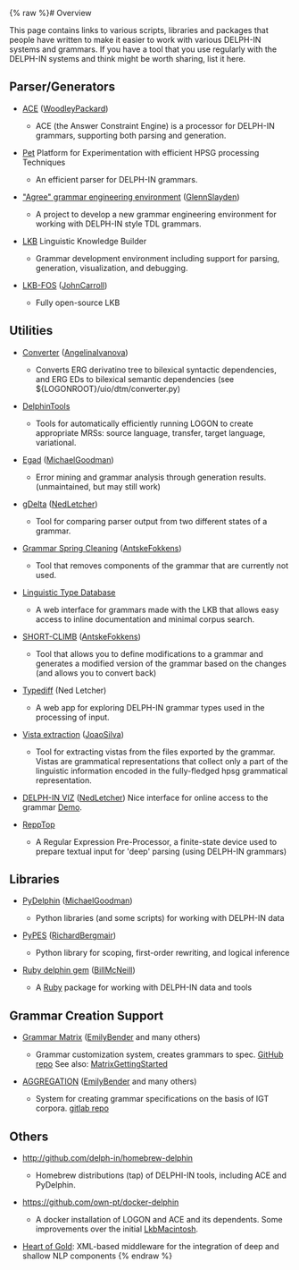 {% raw %}# Overview

This page contains links to various scripts, libraries and packages that
people have written to make it easier to work with various DELPH-IN
systems and grammars. If you have a tool that you use regularly with the
DELPH-IN systems and think might be worth sharing, list it here.

## Parser/Generators

- [ACE](AceTop) ([WoodleyPackard](/WoodleyPackard))
  
  - ACE (the Answer Constraint Engine) is a processor for DELPH-IN
grammars, supporting both parsing and generation.
- [Pet](PetTop) Platform for Experimentation with efficient HPSG
processing Techniques
  
  - An efficient parser for DELPH-IN grammars.
- ["Agree" grammar engineering environment](AgreeTop)
([GlennSlayden](GlennSlayden))
  
  - A project to develop a new grammar engineering environment for
working with DELPH-IN style TDL grammars.
- [LKB](LkbInstallation) Linguistic Knowledge Builder
  
  - Grammar development environment including support for parsing,
generation, visualization, and debugging.
- [LKB-FOS](LkbFos) ([JohnCarroll](JohnCarroll))
  
  - Fully open-source LKB

## Utilities

- [Converter](http://moin.delph-in.net/ToolsTop/converter.html)
([AngelinaIvanova](AngelinaIvanova))
  
  - Converts ERG derivatino tree to bilexical syntactic
dependencies, and ERG EDs to bilexical semantic dependencies
(see ${LOGONROOT}/uio/dtm/converter.py)
- [DelphinTools](DelphinTools)
  
  - Tools for automatically efficiently running LOGON to create
appropriate MRSs: source language, transfer, target language,
variational.
- [Egad](EgadTop) ([MichaelGoodman](MichaelGoodman))
  
  - Error mining and grammar analysis through generation results.
(unmaintained, but may still work)
- [gDelta](GDeltaTop) ([NedLetcher](NedLetcher))
  
  - Tool for comparing parser output from two different states of a
grammar.
- [Grammar Spring Cleaning](SpringCleaningTop)
([AntskeFokkens](AntskeFokkens))
  
  - Tool that removes components of the grammar that are currently
not used.
- [Linguistic Type Database](LkbLtdb)
  
  - A web interface for grammars made with the LKB that allows easy
access to inline documentation and minimal corpus search.
- [SHORT-CLIMB](ClimbShortClimb) ([AntskeFokkens](AntskeFokkens))
  
  - Tool that allows you to define modifications to a grammar and
generates a modified version of the grammar based on the changes
(and allows you to convert back)
- [Typediff](TypediffTop) (Ned Letcher)
  
  - A web app for exploring DELPH-IN grammar types used in the
processing of input.
- [Vista extraction](VistaExtractionTop) ([JoaoSilva](JoaoSilva))
  
  - Tool for extracting vistas from the files exported by the
grammar. Vistas are grammatical representations that collect
only a part of the linguistic information encoded in the
fully-fledged hpsg grammatical representation.
- [DELPH-IN VIZ](https://github.com/delph-in/delphin-viz)
([NedLetcher](NedLetcher)) Nice interface for online access to the
grammar [Demo](http://delph-in.github.io/delphin-viz/demo/).
- [ReppTop](ReppTop)
  
  - A Regular Expression Pre-Processor, a finite-state device used
to prepare textual input for 'deep' parsing (using DELPH-IN
grammars)

## Libraries

- [PyDelphin](https://github.com/goodmami/pydelphin)
([MichaelGoodman](MichaelGoodman))
  
  - Python libraries (and some scripts) for working with DELPH-IN
data
- [PyPES](http://www.semantilog.org/pypes.html)
([RichardBergmair](RichardBergmair))
  
  - Python library for scoping, first-order rewriting, and logical
inference
- [Ruby delphin gem](https://rubygems.org/gems/delphin)
([BillMcNeill](BillMcNeill))
  
  - A [Ruby](http://www.ruby-lang.org) package for working with
DELPH-IN data and tools

## Grammar Creation Support

- [Grammar Matrix](http://matrix.ling.washington.edu/index.html)
([EmilyBender](EmilyBender) and many others)
  
  - Grammar customization system, creates grammars to spec. [GitHub
repo](https://github.com/delph-in/matrix) See also:
[MatrixGettingStarted](https://blog.inductorsoftware.com/docsproto/matrix/MatrixGettingStarted)
- [AGGREGATION](http://depts.washington.edu/uwcl/aggregation/)
([EmilyBender](EmilyBender) and many others)
  
  - System for creating grammar specifications on the basis of IGT
corpora. [gitlab
repo](https://git.ling.washington.edu/agg/aggregation)

## Others

- <http://github.com/delph-in/homebrew-delphin>
  
  - Homebrew distributions (tap) of DELPHI-IN tools, including ACE and PyDelphin.
- <https://github.com/own-pt/docker-delphin>
  
  - A docker installation of LOGON and ACE and its dependents. Some
improvements over the initial [LkbMacintosh](LkbMacintosh).
- [Heart of Gold](HeartofgoldTop): XML-based middleware for the
integration of deep and shallow NLP components
{% endraw %}